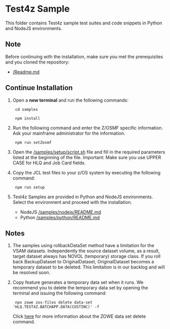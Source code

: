 # Test4z Sample

This folder contains Test4z sample test suites and code snippets in Python and NodeJS environments.

## Note
Before continuing with the installation, make sure you met the prerequisites and you cloned the repository:
* [/Readme.md](/README.md)

## Continue Installation

1. Open a **new terminal** and run the following commands:
    
        cd samples
    
        npm install
    
2. Run the following command and enter the Z/OSMF specific information. Ask your mainframe administrator for the information.
    
        npm run setZosmf
            
3. Open the [/samples/setup/script.sh](/samples/setup/script.sh)  file and fill in the required parameters listed at the beginning of the file. Important: Make sure you use UPPER CASE for HLQ and Job Card fields.
                                                                 
4. Copy the JCL test files to your z/OS system by executing the following command: 

        npm run setup
    
5. Test4z Samples are provided in Python and NodeJS environments. Select the environment and proceed with the installation.

    * NodeJS [/samples/nodejs/README.md](/samples/nodejs/README.md)
    * Python [/samples/python/README.md](/samples/python/README.md) 


## Notes

1. The samples using rollbackDataSet method have a limitation for the VSAM datasets. 
 Independently the source dataset volume, as a result, target dataset always has NOVOL 
 (temporary) storage class. If you roll back BackupDataset to OriginalDataset, OriginalDataset 
 becomes a temporary dataset to be deleted. This limitation is in our backlog and will be resolved soon.
 
2. Copy feature generates a temporary data set when it runs.
We recommend you to delete the temporary data set by opening the terminal and issuing the following command:

        npx zowe zos-files delete data-set 'HLQ.TEST4Z.BATCHAPP.DATA(CUSTINC)' -f

    Click [here](https://docs.zowe.org/stable/web_help/docs/zowe_zos-files_delete_data-set.html)
    for more information about the ZOWE data set delete command.
